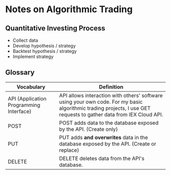 # Notes on Algorithmic Trading

## Quantitative Investing Process
- Collect data
- Develop hypothesis / strategy
- Backtest hypothesis / strategy
- Implement strategy

## Glossary
| Vocabulary | Definition |
| --- | --- |
| API (Application Programming Interface) | API allows interaction with others' software using your own code. For my basic algorithmic trading projects, I use GET requests to gather data from IEX Cloud API. |
| POST | POST adds data to the database exposed by the API. (Create only) |
| PUT | PUT adds **and overwrites** data in the database exposed by the API. (Create or replace) |
| DELETE | DELETE deletes data from the API's database. |
